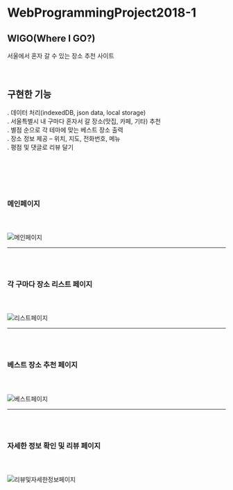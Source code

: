 # WebProgrammingProject2018-1

## WIGO(Where I GO?)
서울에서 혼자 갈 수 있는 장소 추천 사이트
<br><br><br>
## 구현한 기능
. 데이터 처리(indexedDB, json data, local storage)<br>
. 서울특별시 내 구마다 혼자서 갈 장소(맛집, 카페, 기타) 추천<br>
. 별점 순으로 각 테마에 맞는 베스트 장소 출력<br>
. 장소 정보 제공 – 위치, 지도, 전화번호, 메뉴<br>
. 평점 및 댓글로 리뷰 달기<br>
<br><br><br>
<br><br>
### 메인페이지<br><br><br>

![메인페이지](https://blogfiles.pstatic.net/MjAxODA3MDlfMTk1/MDAxNTMxMTQ2MzAwNTcw.-6w5FrHctl5nff5nzi-NwGKGmkFFk2fEMrzSSdTDeoog.cmY6Id-eZJXV99Wyc0Sq0BLng7KSVJJ2ZgJIdTOd71Yg.PNG.qkrgy1206/MainPage.png)

---
<br><br>
### 각 구마다 장소 리스트 페이지<br><br><br>

![리스트페이지](https://blogfiles.pstatic.net/MjAxODA3MDlfMzAw/MDAxNTMxMTQ2Mjk4MzE2.tdYGST8t_KJ8gZy08x-4ikI1m8eLWMkGsL33xI-TDZYg.C32_3L0oRmQH7biPwWNxwXXU9lTnlcu_pJmbDg7XPLog.PNG.qkrgy1206/CafeListPage_%EC%84%B1%EB%8F%99%EA%B5%AC.png)

--- 
<br><br>
### 베스트 장소 추천 페이지<br><br><br>

![베스트페이지](https://user-images.githubusercontent.com/26849292/47831228-a5d2fb80-ddca-11e8-975b-da8e1af732d0.png)

---
<br><br>
### 자세한 정보 확인 및 리뷰 페이지<br><br><br>

![리뷰및자세한정보페이지](https://blogfiles.pstatic.net/MjAxODA3MDlfMTky/MDAxNTMxMTQ2MzA2MjI0.839Q3h0V9gaE-tNGNuuRvMXgQuoDnRYcpu_SNw5hPjgg.NDfQ4AAZb5EIaDF87IjZYkIfTwE5MfSsvqxJgZuU68Ug.PNG.qkrgy1206/Infromation_%EC%84%B1%EB%B6%81%EA%B5%AC.png)


